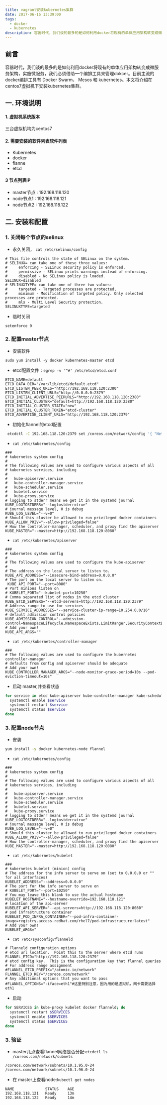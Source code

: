 ```yaml
---
title: vagrant安装kubernetes集群
date: 2017-06-16 13:39:00
tags:
  - docker
  - kubernetes
description: 容器时代，我们谈的最多的是如何利用docker将现有的单体应用架构转变成微服务架构，实施微服务，我们必须借助一个编排工具来管理dokcer。目前主流的docker编排工具有 Docker Swarm， Mesos 和 kubernetes。本文将介绍在centos7虚拟机下安装kubernetes集群。
---
```

## 前言
容器时代，我们谈的最多的是如何利用docker将现有的单体应用架构转变成微服务架构，实施微服务，我们必须借助一个编排工具来管理dokcer。目前主流的docker编排工具有 Docker Swarm， Mesos 和 kubernetes。本文将介绍在centos7虚拟机下安装kubernetes集群。
## 一. 环境说明
#### 1. 虚拟机系统版本
三台虚拟机均为centos7
#### 2. 需要安装的软件列表软件列表

*  Kubernetes
*  docker
*  flanne
*  etcd

#### 3 节点列表IP
*  master节点 : 192.168.118.120
*  node节点1  : 192.168.118.121
*  node节点2  : 192.168.118.122

## 二. 安装和配置
### 1. 关闭每个节点的selinux
-  永久关闭， `cat /etc/selinux/config`
```
# This file controls the state of SELinux on the system.
# SELINUX= can take one of these three values:
#     enforcing - SELinux security policy is enforced.
#     permissive - SELinux prints warnings instead of enforcing.
#     disabled - No SELinux policy is loaded.
SELINUX=disabled
# SELINUXTYPE= can take one of three two values:
#     targeted - Targeted processes are protected,
#     minimum - Modification of targeted policy. Only selected processes are protected.
#     mls - Multi Level Security protection.
SELINUXTYPE=targeted
```
- 临时关闭
```
setenforce 0
```

### 2. 配置master节点
- 安装软件  
```
sudo yum install -y docker kubernetes-master etcd
```
- etcd配置文件：`egrep -v '^#' /etc/etcd/etcd.conf`
```
ETCD_NAME=default
ETCD_DATA_DIR="/var/lib/etcd/default.etcd"
ETCD_LISTEN_PEER_URLS="http://192.168.118.120:2380"
ETCD_LISTEN_CLIENT_URLS="http://0.0.0.0:2379"
ETCD_INITIAL_ADVERTISE_PEERURLS="http://192.168.118.120:2380"
ETCD_INITIAL_CLUSTER="default=http://192.168.118.120:2380"
ETCD_INITIAL_CLUSTER_STATE="new"
ETCD_INITIAL_CLUSTER_TOKEN="etcd-cluster"
ETCD_ADVERTISE_CLIENT_URLS="http://192.168.118.120:2379"
```
- 初始化flannel的etcd配置
```bash
 etcdctl -C 192.168.118.120:2379 set /coreos.com/network/config '{ "Network": "10.1.0.0/16" }'
```
- `cat /etc/kubernetes/config`
```
###
# kubernetes system config
#
# The following values are used to configure various aspects of all
# kubernetes services, including
#
#   kube-apiserver.service
#   kube-controller-manager.service
#   kube-scheduler.service
#   kubelet.service
#   kube-proxy.service
# logging to stderr means we get it in the systemd journal
KUBE_LOGTOSTDERR="--logtostderr=true"
# journal message level, 0 is debug
KUBE_LOG_LEVEL="--v=0"
# Should this cluster be allowed to run privileged docker containers
KUBE_ALLOW_PRIV="--allow-privileged=false"
# How the controller-manager, scheduler, and proxy find the apiserver
KUBE_MASTER="--master=http://192.168.118.120:8080"
```
- `cat /etc/kubernetes/apiserver`
```
###
# kubernetes system config
#
# The following values are used to configure the kube-apiserver
#
# The address on the local server to listen to.
KUBE_API_ADDRESS="--insecure-bind-address=0.0.0.0"
# The port on the local server to listen on.
 KUBE_API_PORT="--port=8080"
# Port minions listen on
# KUBELET_PORT="--kubelet-port=10250"
# Comma separated list of nodes in the etcd cluster
KUBE_ETCD_SERVERS="--etcd-servers=http://192.168.118.120:2379"
# Address range to use for services
KUBE_SERVICE_ADDRESSES="--service-cluster-ip-range=10.254.0.0/16"
# default admission control policies
KUBE_ADMISSION_CONTROL="--admission-control=NamespaceLifecycle,NamespaceExists,LimitRanger,SecurityContextDeny,ServiceAccount,ResourceQuota"
# Add your own!
KUBE_API_ARGS=""
```
- `cat /etc/kubernetes/controller-manager`
```
###
# The following values are used to configure the kubernetes controller-manager
# defaults from config and apiserver should be adequate
# Add your own!
KUBE_CONTROLLER_MANAGER_ARGS="--node-monitor-grace-period=10s --pod-eviction-timeout=10s"
```
- 启动 master,并查看状态
```bash
for service in etcd kube-apiserver kube-controller-manager kube-scheduler; do
  systemctl enable $service
  systemctl restart $service
  systemctl status $service
done
```

### 3. 配置node节点
- 安装
```bash
yum install -y docker kubernetes-node flannel
```
- `cat /etc/kubernetes/config`
```
###
# kubernetes system config
#
# The following values are used to configure various aspects of all
# kubernetes services, including
#
#   kube-apiserver.service
#   kube-controller-manager.service
#   kube-scheduler.service
#   kubelet.service
#   kube-proxy.service
# logging to stderr means we get it in the systemd journal
KUBE_LOGTOSTDERR="--logtostderr=true"
# journal message level, 0 is debug
KUBE_LOG_LEVEL="--v=0"
# Should this cluster be allowed to run privileged docker containers
KUBE_ALLOW_PRIV="--allow-privileged=false"
# How the controller-manager, scheduler, and proxy find the apiserver
KUBE_MASTER="--master=http://192.168.118.120:8080"
```
- `cat /etc/kubernetes/kubelet`
```
###
# kubernetes kubelet (minion) config
# The address for the info server to serve on (set to 0.0.0.0 or "" for all interfaces)
KUBELET_ADDRESS="--address=0.0.0.0"
# The port for the info server to serve on
# KUBELET_PORT="--port=10250"
# You may leave this blank to use the actual hostname
KUBELET_HOSTNAME="--hostname-override=192.168.118.121"
# location of the api-server
KUBELET_API_SERVER="--api-servers=http://192.168.118.120:8080"
# pod infrastructure container
KUBELET_POD_INFRA_CONTAINER="--pod-infra-container-image=registry.access.redhat.com/rhel7/pod-infrastructure:latest"
# Add your own!
KUBELET_ARGS="
```
- `cat /etc/sysconfig/flanneld`
```
# Flanneld configuration options
# etcd url location.  Point this to the server where etcd runs
FLANNEL_ETCD="http://192.168.118.120:2379"
# etcd config key.  This is the configuration key that flannel queries
# For address range assignment
#FLANNEL_ETCD_PREFIX="/atomic.io/network"
FLANNEL_ETCD_KEY="/coreos.com/network"
# Any additional options that you want to pass
#FLANNEL_OPTIONS="-iface=eth1"#这里特别注意，因为用的是虚拟机，网卡需要选择eth1
```
- 启动
```bash
for SERVICES in kube-proxy kubelet docker flanneld; do
  systemctl restart $SERVICES
  systemctl enable $SERVICES
  systemctl status $SERVICES
done
```

### 3. 验证
- master几点查看flannel网络是否分配:`etcdctl ls /coreos.com/network/subnets`
```
/coreos.com/network/subnets/10.1.95.0-24
/coreos.com/network/subnets/10.1.96.0-24
```
- 在 master上查看node:`kubectl get nodes`
```
NAME              STATUS    AGE
192.168.118.121   Ready     13m
192.168.118.122   Ready     14m
```
